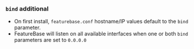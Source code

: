 ### `bind` additional

* On first install, `featurebase.conf` hostname/IP values default to the `bind` parameter.
* FeatureBase will listen on all available interfaces when one or both `bind` parameters are set to `0.0.0.0`
